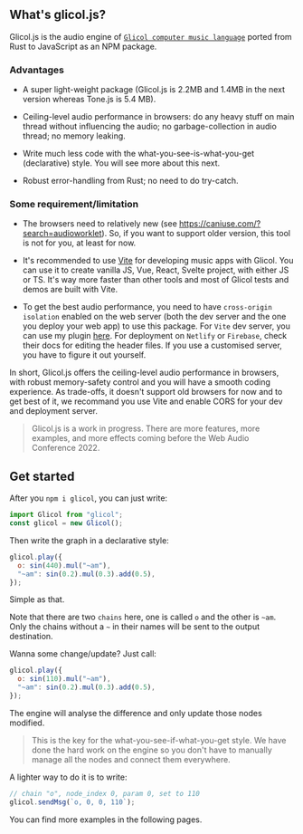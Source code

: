 ## What's glicol.js?

Glicol.js is the audio engine of [`Glicol computer music language`](https://glicol.org) ported from Rust to JavaScript as an NPM package.

### Advantages

- A super light-weight package (Glicol.js is 2.2MB and 1.4MB in the next version whereas Tone.js is 5.4 MB).

- Ceiling-level audio performance in browsers: do any heavy stuff on main thread without influencing the audio; no garbage-collection in audio thread; no memory leaking.

- Write much less code with the what-you-see-is-what-you-get (declarative) style. You will see more about this next.

- Robust error-handling from Rust; no need to do try-catch.

### Some requirement/limitation

- The browsers need to relatively new (see https://caniuse.com/?search=audioworklet). So, if you want to support older version, this tool is not for you, at least for now.

- It's recommended to use [Vite](https://vitejs.dev/) for developing music apps with Glicol. You can use it to create vanilla JS, Vue, React, Svelte project, with either JS or TS. It's way more faster than other tools and most of Glicol tests and demos are built with Vite.

- To get the best audio performance, you need to have `cross-origin isolation` enabled on the web server (both the dev server and the one you deploy your web app) to use this package. For `Vite` dev server, you can use my plugin [here](https://github.com/chaosprint/vite-plugin-cross-origin-isolation). For deployment on `Netlify` or `Firebase`, check their docs for editing the header files. If you use a customised server, you have to figure it out yourself.

In short, Glicol.js offers the ceiling-level audio performance in browsers, with robust memory-safety control and you will have a smooth coding experience. As trade-offs, it doesn't support old browsers for now and to get best of it, we recommand you use Vite and enable CORS for your dev and deployment server.

> Glicol.js is a work in progress. There are more features, more examples, and more effects coming before the Web Audio Conference 2022.

## Get started

After you `npm i glicol`, you can just write:

```js
import Glicol from "glicol";
const glicol = new Glicol();
```

Then write the graph in a declarative style:

```js
glicol.play({
  o: sin(440).mul("~am"),
  "~am": sin(0.2).mul(0.3).add(0.5),
});
```

Simple as that.

Note that there are two `chains` here, one is called `o` and the other is `~am`. Only the chains without a `~` in their names will be sent to the output destination.

Wanna some change/update? Just call:

```javascript
glicol.play({
  o: sin(110).mul("~am"),
  "~am": sin(0.2).mul(0.3).add(0.5),
});
```

The engine will analyse the difference and only update those nodes modified.

> This is the key for the what-you-see-if-what-you-get style. We have done the hard work on the engine so you don't have to manually manage all the nodes and connect them everywhere.

A lighter way to do it is to write:

```javascript
// chain "o", node_index 0, param 0, set to 110
glicol.sendMsg(`o, 0, 0, 110`);
```

You can find more examples in the following pages.
